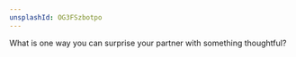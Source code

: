 ```yaml
---
unsplashId: OG3FSzbotpo
---
```


What is one way you can surprise your partner with something thoughtful?

